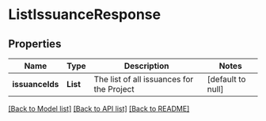 # ListIssuanceResponse

## Properties

| Name            | Type     | Description                               | Notes             |
| --------------- | -------- | ----------------------------------------- | ----------------- |
| **issuanceIds** | **List** | The list of all issuances for the Project | [default to null] |

[[Back to Model list]](../README.md#documentation-for-models) [[Back to API list]](../README.md#documentation-for-api-endpoints) [[Back to README]](../README.md)
